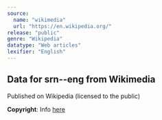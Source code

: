 ```yaml
---
source:
  name: "wikimedia"
  url: "https://en.wikipedia.org/"
release: "public"
genre: "Wikipedia"
datatype: "Web articles"
lexifier: "English"
---
```


## Data for srn--eng from Wikimedia

Published on Wikipedia (licensed to the public)

**Copyright**: Info [here](https://en.wikipedia.org/wiki/Wikipedia:Copyrights)
